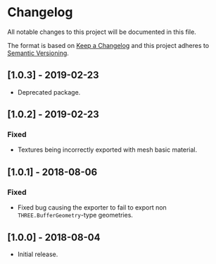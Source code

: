 # Changelog
All notable changes to this project will be documented in this file.

The format is based on [Keep a Changelog](http://keepachangelog.com/en/1.0.0/)
and this project adheres to [Semantic Versioning](http://semver.org/spec/v2.0.0.html).

## [1.0.3] - 2019-02-23

- Deprecated package.

## [1.0.2] - 2019-02-23
### Fixed
- Textures being incorrectly exported with mesh basic material.

## [1.0.1] - 2018-08-06
### Fixed
- Fixed bug causing the exporter to fail to export non `THREE.BufferGeometry`-type geometries.

## [1.0.0] - 2018-08-04
- Initial release.
